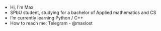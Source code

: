 - Hi, I’m Max
- SPbU student, studying for a bachelor of Applied mathematics and CS
- I’m currently learning Python / C++
- How to reach me:
Telegram - @maxlost

<!---
MaxLost/MaxLost is a ✨ special ✨ repository because its `README.md` (this file) appears on your GitHub profile.
You can click the Preview link to take a look at your changes.
--->
